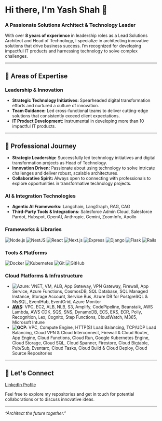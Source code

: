 # Hi there, I'm Yash Shah 👋

### A Passionate Solutions Architect & Technology Leader

With over **8 years of experience** in leadership roles as a Lead Solutions Architect and Head of Technology, I specialize in architecting innovative solutions that drive business success. I’m recognized for developing impactful IT products and harnessing technology to solve complex challenges.

---

## 🚀 Areas of Expertise

### Leadership & Innovation
- **Strategic Technology Initiatives:** Spearheaded digital transformation efforts and nurtured a culture of innovation.
- **Team Guidance:** Led cross-functional teams to deliver cutting-edge solutions that consistently exceed client expectations.
- **IT Product Development:** Instrumental in developing more than 10 impactful IT products.

---

## 💼 Professional Journey

- **Strategic Leadership:** Successfully led technology initiatives and digital transformation projects as Head of Technology.
- **Innovation Driven:** Passionate about using technology to solve intricate challenges and deliver robust, scalable architectures.
- **Collaborative Spirit:** Always open to connecting with professionals to explore opportunities in transformative technology projects.
<!-- ### Programming & Development
- **Languages:** JavaScript, Python, Go, Ruby
- **Web Technologies & Frameworks:** 
  - **Backend:** NodeJS, NestJS, ExpressJS, Gin, Django, Flask, Ruby on Rails, Microservices
  - **Frontend:** ReactJS, NextJS, Mux
- **Tools & Methodologies:** Docker, Kubernetes, Git, GitHub, Shell Scripting

### Database Expertise
- MS SQL Server, Oracle 10g, PostgreSQL, CosmosDB, MongoDB, Riak DB, Cassandra -->
### AI & Integration Technologies
- **Agentic AI Frameworks:** Langchain, LangGraph, RAG, CAG
- **Third-Party Tools & Integrations:** Salesforce Admin Cloud, Salesforce Pardot, Hubspot, OpenAI, Anthropic, Gemini, ZoomInfo, Apollo

### Frameworks & Libraries
![Node.js](https://img.shields.io/badge/Node.js-339933?style=for-the-badge&logo=nodedotjs&logoColor=white)
![NestJS](https://img.shields.io/badge/NestJS-E0234E?style=for-the-badge&logo=nestjs&logoColor=white)
![React](https://img.shields.io/badge/React-61DAFB?style=for-the-badge&logo=react&logoColor=black)
![Next.js](https://img.shields.io/badge/Next.js-000000?style=for-the-badge&logo=next.js&logoColor=white)
![Express](https://img.shields.io/badge/Express-000000?style=for-the-badge&logo=express&logoColor=white)
![Django](https://img.shields.io/badge/Django-092E20?style=for-the-badge&logo=django&logoColor=white)
![Flask](https://img.shields.io/badge/Flask-000000?style=for-the-badge&logo=flask&logoColor=white)
![Rails](https://img.shields.io/badge/Rails-CC0000?style=for-the-badge&logo=ruby-on-rails&logoColor=white)

### Tools & Platforms
![Docker](https://img.shields.io/badge/Docker-2496ED?style=for-the-badge&logo=docker&logoColor=white)
![Kubernetes](https://img.shields.io/badge/Kubernetes-326CE5?style=for-the-badge&logo=kubernetes&logoColor=white)
![Git](https://img.shields.io/badge/Git-F05032?style=for-the-badge&logo=git&logoColor=white)
![GitHub](https://img.shields.io/badge/GitHub-181717?style=for-the-badge&logo=github&logoColor=white)

### Cloud Platforms & Infrastructure
- ![Azure](https://img.shields.io/badge/Microsoft_Azure-0089D6?style=for-the-badge&logo=microsoft-azure&logoColor=white): VNET, VM, ALB, App Gateway, VPN Gateway, Firewall, App Service, Azure Functions, CosmosDB, SQL Database, SQL Managed Instance, Storage Account, Service Bus, Azure DB for PostgreSQL & MySQL, EventHub, EventGrid, Azure Monitor
- **[AWS](https://img.shields.io/badge/AWS-232F3E?style=for-the-badge&logo=amazon-aws&logoColor=white):** VPC, EC2, ALB, NLB, S3, Amplify, CodePipeline, Beanstalk, AWS Lambda, AWS CDK, SQS, SNS, DynamoDB, ECS, EKS, ECR, Polly, Recognition, Lex, Cognito, Step Functions, CloudWatch, M365, Microsoft Intune
- **![GCP](https://img.shields.io/badge/Google_Cloud-4285F4?style=for-the-badge&logo=google-cloud&logoColor=white):** VPC, Compute Engine, HTTP(S) Load Balancing, TCP/UDP Load Balancing, Cloud VPN & Cloud Interconnect, Firewall & Cloud Router, App Engine, Cloud Functions, Cloud Run, Google Kubernetes Engine, Cloud Storage, Cloud SQL, Cloud Spanner, Firestore, Cloud Bigtable, Pub/Sub, Eventarc, Cloud Tasks, Cloud Build & Cloud Deploy, Cloud Source Repositories

---

## 🤝 Let's Connect

[LinkedIn Profile](https://www.linkedin.com/in/yash-shah-0a66615a/)

Feel free to explore my repositories and get in touch for potential collaborations or to discuss innovative ideas.

---

*“Architect the future together.”*

